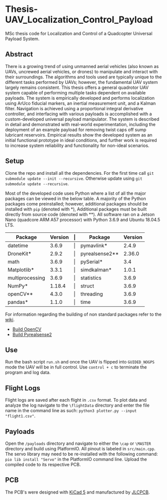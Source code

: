 # Thesis-UAV_Localization_Control_Payload
MSc thesis code for Localization and Control of a Quadcopter Universal Payload System.

## Abstract
There is a growing trend of using unmanned aerial vehicles (also known as UAVs, uncrewed aerial vehicles, or drones) to manipulate and interact with their surroundings. The algorithms and tools used are typically unique to the different tasks performed by UAVs; however, the fundamental UAV system largely remains consistent. This thesis offers a general quadrotor UAV system capable of performing multiple tasks dependent on available payloads. The system is empirically developed and performs localization using ArUco fiducial markers, an inertial measurement unit, and a Kalman filter. Navigation is achieved using a proportional integral derivative controller, and interfacing with various payloads is accomplished with a custom-developed universal payload manipulator. The system is described in detail and demonstrated with real-world experimentation, including the deployment of an example payload for removing twist caps off sump lubricant reservoirs. Empirical results show the developed system as an initial functional prototype in ideal conditions, and further work is required to increase system reliability and functionality for non-ideal scenarios.

## Setup
Clone the repo and install all the dependencies. For the first time call
`git submodule update --init --recursive`. Otherwise update using `git submodule update --recursive`.

Most of the developed code uses Python where a list of all the major packages can be viewed in the below table. A majority of the Python packages come preinstalled; however, additional packages should be installed with `pip` (denoted with *), Additional packages must be built directly from source code (denoted with **). All software ran on a Jetson Nano (quadcore ARM A57 processor) with Python 3.6.9 and Ubuntu 18.04.5 LTS.

| Package         |Version | \| | Package        |Version |
|-----------------|--------|----|----------------|--------|
| datetime        | 3.6.9  | \| | pymavlink*     | 2.4.9  |
| DroneKit*       | 2.9.2  | \| | pyrealsense2** | 2.36.0 |
| math            | 3.6.9  | \| | pySerial*      | 3.4    |
| Matplotlib*     | 3.3.1  | \| | simdkalman*    | 1.0.1  |
| multiprocessing | 3.6.9  | \| | statistics     | 3.6.9  |
| NumPy*          | 1.18.4 | \| | struct         | 3.6.9  |
| openCV**        | 4.3.0  | \| | threading      | 3.6.9  |
| pandas*         | 1.1.0  | \| | time           | 3.6.9  |

For information regarding the building of non standard packages refer to the [wiki](https://github.com/MarkSherstan/UAV-Sampling-Control-System/wiki).
* [Build OpenCV](https://github.com/MarkSherstan/UAV-Sampling-Control-System/wiki/Build-OpenCV)
* [Build Pyrealsense2](https://github.com/MarkSherstan/UAV-Sampling-Control-System/wiki/Build-Pyrealsense2)

## Use  
Run the bash script `run.sh` and once the UAV is flipped into `GUIDED_NOGPS` mode the UAV will be in full control. Use `control + c` to terminate the program and log data. 

## Flight Logs 
Flight logs are saved after each flight in `.csv` format. To plot data and analyze the log navigate to the `\flightData` directory and enter the file name in the command line as such: `python3 plotter.py --input "flight1.csv"`.

## Payloads
Open the `/payloads` directory and navigate to either the `\cap` or `\MASTER` directory and build using PlatformIO. All pinout is labeled in `src/main.cpp`. The servo library may need to be re-installed with the following command: `pio lib install "Servo"` in the PlatformIO command line. Upload the compiled code to its respective PCB. 

## PCB
The PCB's were designed with [KiCad 5](https://kicad-pcb.org/download/) and manufactured by [JLCPCB](https://jlcpcb.com).
